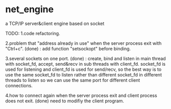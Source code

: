 # net_engine
a TCP/IP server&amp;client engine based on socket

TODO:
1.code refactoring.

2.problem that "address already in use" when the server process exit with "Ctrl+c".
    (done) : add function "setsockopt" before binding.

3.several sockets on one port.
    (done) : create, bind and listen in main thread with socket_fd, accept, send&recv in sub threads with client_fd.
    socket_fd is used for listening and client_fd is used for send/recv, so the best way is to use the same socket_fd to listen rather than different socket_fd in different threads to listen so we can use the same port for different client connections.

4.how to connect again when the server process exit and client process does not exit.
    (done) need to modifiy the client program.
